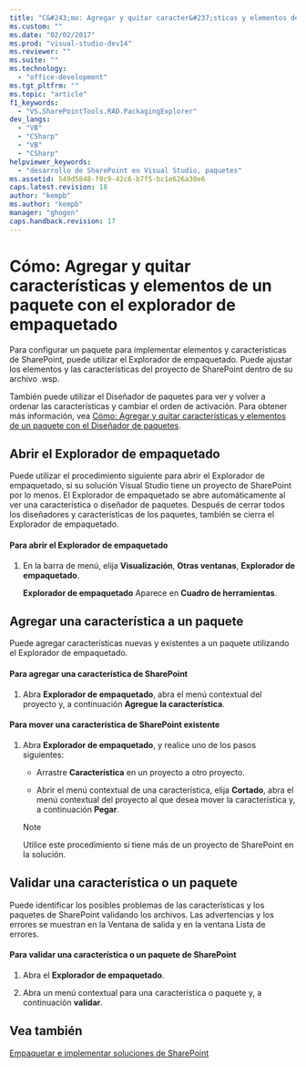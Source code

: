 ```yaml
---
title: "C&#243;mo: Agregar y quitar caracter&#237;sticas y elementos de un paquete con el explorador de empaquetado | Microsoft Docs"
ms.custom: ""
ms.date: "02/02/2017"
ms.prod: "visual-studio-dev14"
ms.reviewer: ""
ms.suite: ""
ms.technology: 
  - "office-development"
ms.tgt_pltfrm: ""
ms.topic: "article"
f1_keywords: 
  - "VS.SharePointTools.RAD.PackagingExplorer"
dev_langs: 
  - "VB"
  - "CSharp"
  - "VB"
  - "CSharp"
helpviewer_keywords: 
  - "desarrollo de SharePoint en Visual Studio, paquetes"
ms.assetid: 549d5848-f0c9-42c6-b7f5-bc1e626a30e6
caps.latest.revision: 18
author: "kempb"
ms.author: "kempb"
manager: "ghogen"
caps.handback.revision: 17
---
```

# C&#243;mo: Agregar y quitar caracter&#237;sticas y elementos de un paquete con el explorador de empaquetado
  Para configurar un paquete para implementar elementos y características de SharePoint, puede utilizar el Explorador de empaquetado.  Puede ajustar los elementos y las características del proyecto de SharePoint dentro de su archivo .wsp.  
  
 También puede utilizar el Diseñador de paquetes para ver y volver a ordenar las características y cambiar el orden de activación.  Para obtener más información, vea [Cómo: Agregar y quitar características y elementos de un paquete con el Diseñador de paquetes](../sharepoint/how-to-add-and-remove-features-and-items-to-a-package-by-using-the-package-designer.md).  
  
## Abrir el Explorador de empaquetado  
 Puede utilizar el procedimiento siguiente para abrir el Explorador de empaquetado, si su solución Visual Studio tiene un proyecto de SharePoint por lo menos.  El Explorador de empaquetado se abre automáticamente al ver una característica o diseñador de paquetes.  Después de cerrar todos los diseñadores y características de los paquetes, también se cierra el Explorador de empaquetado.  
  
#### Para abrir el Explorador de empaquetado  
  
1.  En la barra de menú, elija **Visualización**, **Otras ventanas**, **Explorador de empaquetado**.  
  
     **Explorador de empaquetado** Aparece en **Cuadro de herramientas**.  
  
## Agregar una característica a un paquete  
 Puede agregar características nuevas y existentes a un paquete utilizando el Explorador de empaquetado.  
  
#### Para agregar una característica de SharePoint  
  
1.  Abra **Explorador de empaquetado**, abra el menú contextual del proyecto y, a continuación **Agregue la característica**.  
  
#### Para mover una característica de SharePoint existente  
  
1.  Abra **Explorador de empaquetado**, y realice uno de los pasos siguientes:  
  
    -   Arrastre **Característica** en un proyecto a otro proyecto.  
  
    -   Abrir el menú contextual de una característica, elija **Cortado**, abra el menú contextual del proyecto al que desea mover la característica y, a continuación **Pegar**.  
  
    > [!NOTE]  
    >  Utilice este procedimiento si tiene más de un proyecto de SharePoint en la solución.  
  
## Validar una característica o un paquete  
 Puede identificar los posibles problemas de las características y los paquetes de SharePoint validando los archivos.  Las advertencias y los errores se muestran en la Ventana de salida y en la ventana Lista de errores.  
  
#### Para validar una característica o un paquete de SharePoint  
  
1.  Abra el **Explorador de empaquetado**.  
  
2.  Abra un menú contextual para una característica o paquete y, a continuación **validar**.  
  
## Vea también  
 [Empaquetar e implementar soluciones de SharePoint](../sharepoint/packaging-and-deploying-sharepoint-solutions.md)  
  
  